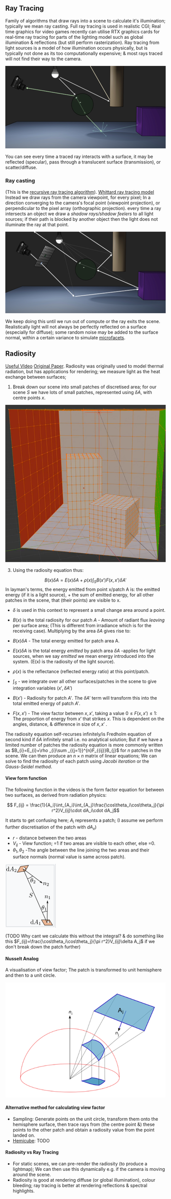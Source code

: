 ## Ray Tracing

Family of algorithms that draw rays into a scene to calculate it's illumination; typically we mean ray casting.
Full ray tracing is used in realistic CGI; Real time graphics for video games recently can utilise RTX graphics cards for real-time ray tracing for parts of the lighting model such as global illumination & reflections (but still perform rasterization).
Ray tracing from light sources is a model of how illumination occurs physically, but is typically not done as its too computationally expensive; & most rays traced will not find their way to the camera.

![](misc/Pasted%20image%2020231202180755.png)

You can see every time a traced ray interacts with a surface, it may be reflected (specular), pass through a translucent surface (transmission), or scatter/diffuse.

### Ray casting
(This is the [recursive ray tracing algorithm](https://en.wikipedia.org/wiki/Ray_tracing_(graphics)#Ray_casting_algorithm)).
[Whittard ray tracing model](https://dl.acm.org/doi/pdf/10.1145/358876.358882)
Instead we draw rays from the camera viewpoint, for every pixel; In a direction converging to the camera's focal point (viewpoint projection), or perpendicular to the pixel array (orthographic projection).
every time a ray intersects an object we draw a *shadow rays/shadow feelers* to all light sources; if their path is blocked by another object then the light does not illuminate the ray at that point.

![](misc/Pasted%20image%2020231202181339.png)

We keep doing this until we run out of compute or the ray exits the scene.
Realistically light will not always be perfectly reflected on a surface (especially for diffuse); some random noise may be added to the surface normal, within a certain variance to simulate [microfacets](https://www.pbr-book.org/3ed-2018/Reflection_Models/Microfacet_Models).
## Radiosity
[Useful VIdeo](https://www.youtube.com/watch?v=-v3-l8Xi9UA&t=1366s)
[Original Paper](https://dl.acm.org/doi/pdf/10.1145/358876.358882).
Radiosity was originally used to model thermal radiation, but has applications for rendering; we measure light as the heat exchange between surfaces; 

1. Break down our scene into small patches of discretised area; for our scene $S$ we have lots of small patches, represented using $\delta A$, with centre points $x$.

![](misc/Pasted%20image%2020231202210010.png)

3. Using the radiosity equation thus:



$$B(x)\delta A = E(x)\delta A + \rho(x)\int_S B(x')F(x,x')\delta A'$$ 
In layman's terms, the energy emitted from point x/patch A is: the emitted energy (if it is a light source), + the sum of emitted energy, for all other patches in the scene, that (their points) are visible to x.

-  $\delta$ is used in this context to represent a small change area around a point.
- $B(x)$ is the total radiosity for our patch $A$ - Amount of radiant flux *leaving* per surface area; (This is different from irradiance which is for the receiving case). Multiplying by the area $\delta A$ gives rise to:
- $B(x)\delta A$ - The total energy emitted for patch area A.
- $E(x)\delta A$ is the total energy *emitted* by patch area $\delta A$ -applies for light sources, when we say *emitted* we mean energy introduced into the system. (E(x) is the radiosity of the light source).

- $\rho(x)$ is the reflectance (reflected energy ratio) at this point/patch.

- $\int_S$ - we integrate over all other surfaces/patches in the scene to give integration variables $(x',\delta A')$
- $B(x')$ - Radiosity for patch $A'$. The $\delta A'$ term will transform this into the total emitted energy of patch $A'$.
- $F(x,x')$ - The view factor between $x,x'$, taking a value $0\le F(x,x') \le 1$:  The proportion of energy from $x'$ that strikes $x$. This is dependent on the angles, distance, & difference in size of $x,x'$ .

The radiosity equation self-recurses infinitely/is Fredholm equation of second kind if $\delta A$ infinitely small i.e. no analytical solution; 
But if we have a limited number of patches the radiosity equation is more commonly written as $B_{i}=E_{i}+\rho _{i}\sum _{{j=1}}^{n}F_{{ij}}B_{j}$ for $n$ patches in the scene.
We can then produce an $n\times n$ matrix of linear equations; We can solve to find the radiosity of each patch using *Jacobi iteration* or the *Gauss-Seidel method*.

#### View form function
The following function in the videos is the form factor equation for between two surfaces, as derived from radiation physics:

$$ F_{ij} = \frac{1}{A_i}\int_{A_i}\int_{A_j}\frac{\cos\theta_i\cos\theta_j}{\pi r^2}V_{ij}\cdot dA_i\cdot dA_j$$


It starts to get confusing here; $A_i$ represents a patch; (I assume we perform further discretisation of the patch with $dA_x$)

- $r$ - distance between the two areas
- $V_{ij}$ - View function; =1 if two areas are visible to each other, else =0.
- $\theta_1,\theta_2$ -The angle between the line joining the two areas and their surface normals (normal value is same across patch).


![](misc/Pasted%20image%2020231203000645.png)


(TODO Why cant we calculate this without the integral? & do something like this $F_{ij}=\frac{\cos\theta_i\cos\theta_j}{\pi r^2}V_{ij}\delta A_j$   if we don't break down the patch further)

#### Nusselt Analog

A visualisation of view factor; The patch is transformed to unit hemisphere and then to a unit circle.

![](misc/Pasted%20image%2020231203091251.png)

#### Alternative method for calculating view factor

- Sampling: Generate points on the unit circle, transform them onto the hemisphere surface, then trace rays from (the centre point &) these points to the other patch and obtain a radiosity value from the point landed on.
- [Hemicube](https://en.wikipedia.org/wiki/Hemicube_(computer_graphics)): TODO
#### Radiosity vs Ray Tracing

- For static scenes, we can pre-render the radiosity (to produce a lightmap); We can then use this dynamically e.g. if the camera is moving around the scene.
- Radiosity is good at rendering diffuse (or global illumination), colour bleeding; ray tracing is better at rendering reflections & spectral highlights.